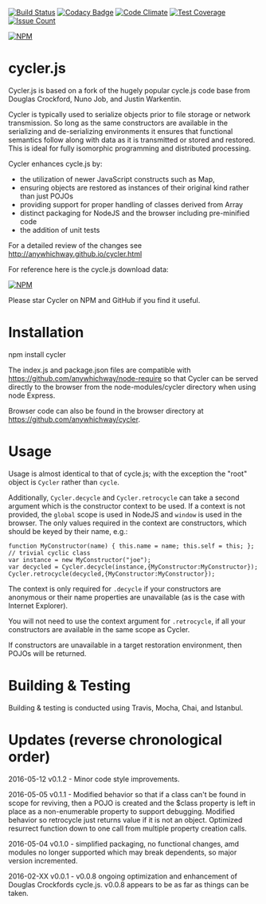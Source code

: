 [![Build Status](https://travis-ci.org/anywhichway/cycler.svg)](https://travis-ci.org/anywhichway/cycler)
[![Codacy Badge](https://api.codacy.com/project/badge/grade/f46753323da34de8af383e7fa478d7c2)](https://www.codacy.com/app/syblackwell/cycler)
[![Code Climate](https://codeclimate.com/github/anywhichway/cycler/badges/gpa.svg)](https://codeclimate.com/github/anywhichway/cycler)
[![Test Coverage](https://codeclimate.com/github/anywhichway/cycler/badges/coverage.svg)](https://codeclimate.com/github/anywhichway/cycler/coverage)
[![Issue Count](https://codeclimate.com/github/anywhichway/cycler/badges/issue_count.svg)](https://codeclimate.com/github/anywhichway/cycler)

[![NPM](https://nodei.co/npm/cycler.png?downloads=true&downloadRank=true&stars=true)](https://nodei.co/npm/cycler/)


# cycler.js

Cycler.js is based on a fork of the hugely popular cycle.js code base from Douglas Crockford, Nuno Job, and Justin Warkentin. 

Cycler is typically used to serialize objects prior to file storage or network transmission. So long as the same constructors are available in the serializing and de-serializing environments it ensures that functional semantics follow along with data as it is transmitted or stored and restored. This is ideal for fully isomorphic programming and distributed processing.

Cycler enhances cycle.js by:

* the utilization of newer JavaScript constructs such as Map,
* ensuring objects are restored as instances of their original kind rather than just POJOs
* providing support for proper handling of classes derived from Array
* distinct packaging for NodeJS and the browser including pre-minified code
* the addition of unit tests

For a detailed review of the changes see http://anywhichway.github.io/cycler.html

For reference here is the cycle.js download data:

[![NPM](https://nodei.co/npm/cycle.png?downloads=true&downloadRank=true&stars=true)](https://nodei.co/npm/cycle/)

Please star Cycler on NPM and GitHub if you find it useful.


# Installation

npm install cycler

The index.js and package.json files are compatible with https://github.com/anywhichway/node-require so that Cycler can be served directly to the browser from the node-modules/cycler directory when using node Express.

Browser code can also be found in the browser directory at https://github.com/anywhichway/cycler.
 
# Usage


Usage is almost identical to that of cycle.js; with the exception the "root" object is ```Cycler``` rather than ```cycle```.

Additionally, ```Cycler.decycle``` and ```Cycler.retrocycle``` can take 
a second argument which is the constructor context to be used. If a context is not provided, the ```global``` scope is used in NodeJS and ```window``` is used in the browser. The only values required in the context are constructors, which should be keyed by their name, e.g.:

```
function MyConstructor(name) { this.name = name; this.self = this; }; // trivial cyclic class
var instance = new MyConstructor("joe");
var decycled = Cycler.decycle(instance,{MyConstructor:MyConstructor});
Cycler.retrocycle(decycled,{MyConstructor:MyConstructor});
```

The context is only required for ```.decycle``` if your constructors are anonymous or their name properties are unavailable (as is the case with Internet Explorer).

You will not need to use the context argument for ```.retrocycle```, if all your constructors are available in the same scope as Cycler.

If constructors are unavailable in a target restoration environment, then POJOs will be returned.

# Building & Testing

Building & testing is conducted using Travis, Mocha, Chai, and Istanbul.

# Updates (reverse chronological order)

2016-05-12 v0.1.2 - Minor code style improvements.

2016-05-05 v0.1.1 - Modified behavior so that if a class can't be found in scope for reviving, then a POJO is created and the $class property is left in place as a non-enumerable property to support debugging. Modified behavior so retrocycle just returns value if it is not an object. Optimized resurrect function down to one call from multiple property creation calls.

2016-05-04 v0.1.0 - simplified packaging, no functional changes, amd modules no longer supported which may break dependents, so major version incremented.

2016-02-XX v0.0.1 - v0.0.8 ongoing optimization and enhancement of Douglas Crockfords cycle.js. v0.0.8 appears to be as far as things can be taken.
